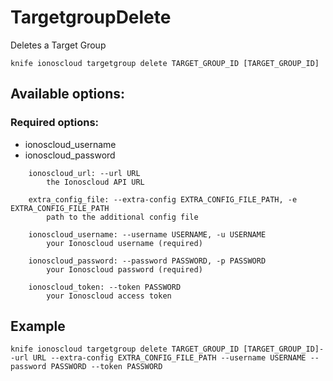 # TargetgroupDelete

Deletes a Target Group

```text
knife ionoscloud targetgroup delete TARGET_GROUP_ID [TARGET_GROUP_ID]
```

## Available options:

### Required options:

* ionoscloud\_username
* ionoscloud\_password

```text
    ionoscloud_url: --url URL
        the Ionoscloud API URL

    extra_config_file: --extra-config EXTRA_CONFIG_FILE_PATH, -e EXTRA_CONFIG_FILE_PATH
        path to the additional config file

    ionoscloud_username: --username USERNAME, -u USERNAME
        your Ionoscloud username (required)

    ionoscloud_password: --password PASSWORD, -p PASSWORD
        your Ionoscloud password (required)

    ionoscloud_token: --token PASSWORD
        your Ionoscloud access token

```
## Example

```text
knife ionoscloud targetgroup delete TARGET_GROUP_ID [TARGET_GROUP_ID]--url URL --extra-config EXTRA_CONFIG_FILE_PATH --username USERNAME --password PASSWORD --token PASSWORD
```
